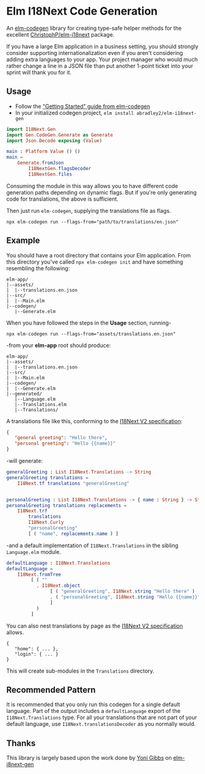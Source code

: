 # Elm I18Next Code Generation

An [elm-codegen](https://github.com/mdgriffith/elm-codegen) library for creating type-safe helper methods
for the excellent [ChristophP/elm-i18next](https://package.elm-lang.org/packages/ChristophP/elm-i18next/latest/)
package.

If you have a large Elm application in a business setting, you should strongly consider supporting internationalization
even if you aren't considering adding extra languages to your app. Your project manager who would much rather change a line
in a JSON file than put another 1-point ticket into your sprint will thank you for it.

## Usage

* Follow the ["Getting Started" guide from elm-codegen](https://github.com/mdgriffith/elm-codegen/blob/main/guide/GettingStarted.md)
* In your initialized codegen project, `elm install abradley2/elm-i18next-gen`

```elm
import I18Next.Gen
import Gen.CodeGen.Generate as Generate
import Json.Decode exposing (Value)

main : Platform Value () ()
main = 
    Generate.fromJson
        I18NextGen.flagsDecoder
        I18NextGen.files
```

Consuming the module in this way allows you to have different code generation paths depending on dynamic flags. But if you're only 
generating code for translations, the above is sufficient.

Then just run `elm-codegen`, supplying the translations file as flags.

`npx elm-codegen run --flags-from="path/to/translations/en.json"`

## Example

You should have a root directory that contains your Elm application. From this directory you've called
`npx elm-codegen init` and have something resembling the following:

```
elm-app/
|--assets/
|  |--translations.en.json
|--src/
|  |--Main.elm
|--codegen/
   |--Generate.elm
```

When you have followed the steps in the **Usage** section, running-

```
npx elm-codegen run --flags-from="assets/translations.en.json"
```

-from your **elm-app** root should produce:

```
elm-app/
|--assets/
|  |--translations.en.json
|--src/
|  |--Main.elm
|--codegen/
|  |--Generate.elm
|--generated/
   |--Language.elm
   |--Translations.elm
   |--Translations/   
```

A translations file like this, conforming to the [I18Next V2 specification](https://www.i18next.com/misc/json-format#i18next-json-v2):
```json
{
   "general greeting": "Hello there",
   "personal greeting": "Hello {{name}}"
}
```

-will generate:

```elm
generalGreeting : List I18Next.Translations -> String
generalGreeting translations =
    I18Next.tf translations "generalGreeting"


personalGreeting : List I18Next.Translations -> { name : String } -> String
personalGreeting translations replacements =
    I18Next.trf
        translations
        I18Next.Curly
        "personalGreeting"
        [ ( "name", replacements.name ) ]

```

-and a default implementation of `I18Next.Translations` in the sibling `Language.elm` module.

```elm
defaultLanguage : I18Next.Translations
defaultLanguage =
    I18Next.fromTree
         [ ( ""
           , I18Next.object
                [ ( "generalGreeting", I18Next.string "Hello there" ) 
                , ( "personalGreeting", I18Next.string "Hello {{name}}" )
                ]
           )
         ]
```

You can also nest translations by page as the [I18Next V2 specification](https://www.i18next.com/misc/json-format#i18next-json-v2) allows.
```
{
   "home": { ... },
   "login": { ... }
}
```

This will create sub-modules in the `Translations` directory.

## Recommended Pattern

It is recommended that you only run this codegen for a single default language. Part of the output
includes a `defaultLanguage` export of the `I18Next.Translations` type. For all your translations
that are not part of your default language, use `I18Next.translationsDecoder` as you normally would.

## Thanks

This library is largely based upon the work done by [Yoni Gibbs](https://github.com/yonigibbs) 
on [elm-i8next-gen](https://github.com/yonigibbs/elm-i18next-gen)
